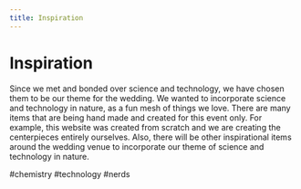 ```yaml
---
title: Inspiration
---
```


# Inspiration

Since we met and bonded over science and technology, we have chosen them to be our theme for the wedding. We wanted to incorporate science and technology in nature, as a fun mesh of things we love. There are many items that are being hand made and created for this event only. For example, this website was created from scratch and we are creating the centerpieces entirely ourselves. Also, there will be other inspirational items around the wedding venue to incorporate our theme of science and technology in nature.

#chemistry
#technology
#nerds

